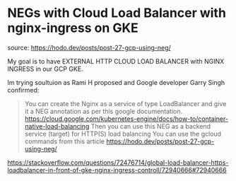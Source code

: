 # NEGs with Cloud Load Balancer with nginx-ingress on GKE
source: https://hodo.dev/posts/post-27-gcp-using-neg/

My goal is to have EXTERNAL HTTP CLOUD LOAD BALANCER with NGINX INGRESS in our GCP GKE.

Im trying soultuion as Rami H proposed and Google developer Garry Singh confirmed:
> You can create the Nginx as a service of type LoadBalancer and give it a NEG annotation as per this google documentation.
https://cloud.google.com/kubernetes-engine/docs/how-to/container-native-load-balancing
Then you can use this NEG as a backend service (target) for HTTP(S) load balancing
You can use the gcloud commands from this article
https://hodo.dev/posts/post-27-gcp-using-neg/

https://stackoverflow.com/questions/72476714/global-load-balancer-https-loadbalancer-in-front-of-gke-nginx-ingress-controll/72940666#72940666

